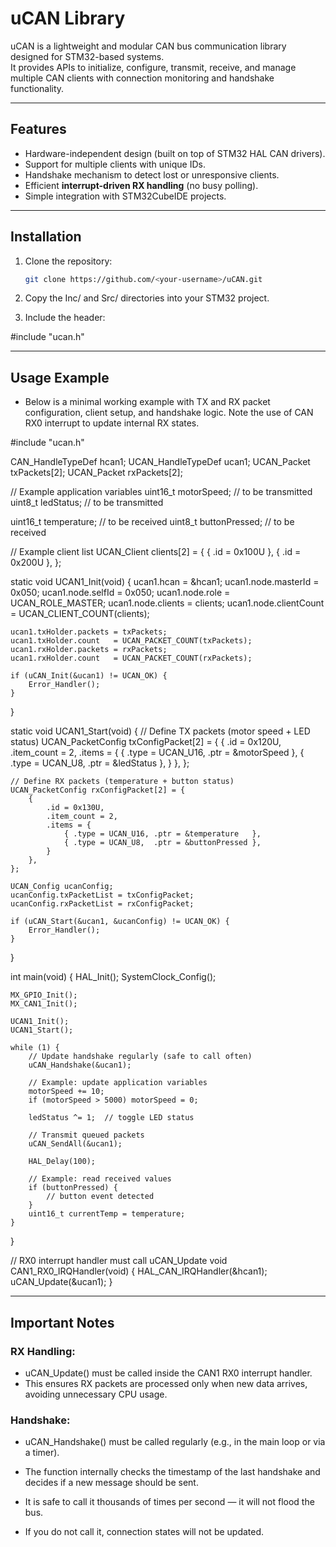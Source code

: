 # uCAN Library

uCAN is a lightweight and modular CAN bus communication library designed for STM32-based systems.  
It provides APIs to initialize, configure, transmit, receive, and manage multiple CAN clients with connection monitoring and handshake functionality.

---

## Features

- Hardware-independent design (built on top of STM32 HAL CAN drivers).  
- Support for multiple clients with unique IDs.  
- Handshake mechanism to detect lost or unresponsive clients.  
- Efficient **interrupt-driven RX handling** (no busy polling).  
- Simple integration with STM32CubeIDE projects.  

---

## Installation

1. Clone the repository:
   ```bash
   git clone https://github.com/<your-username>/uCAN.git

2. Copy the Inc/ and Src/ directories into your STM32 project.

3. Include the header:

#include "ucan.h"

---

## Usage Example

- Below is a minimal working example with TX and RX packet configuration, client setup, and handshake logic.
Note the use of CAN RX0 interrupt to update internal RX states.


#include "ucan.h"

CAN_HandleTypeDef hcan1;
UCAN_HandleTypeDef ucan1;
UCAN_Packet txPackets[2];
UCAN_Packet rxPackets[2];

// Example application variables
uint16_t motorSpeed;        // to be transmitted
uint8_t  ledStatus;         // to be transmitted

uint16_t temperature;       // to be received
uint8_t  buttonPressed;     // to be received

// Example client list
UCAN_Client clients[2] = {
    { .id = 0x100U },
    { .id = 0x200U },
};

static void UCAN1_Init(void) {
    ucan1.hcan = &hcan1;
    ucan1.node.masterId = 0x050;
    ucan1.node.selfId   = 0x050;
    ucan1.node.role     = UCAN_ROLE_MASTER;
    ucan1.node.clients  = clients;
    ucan1.node.clientCount = UCAN_CLIENT_COUNT(clients);

    ucan1.txHolder.packets = txPackets;
    ucan1.txHolder.count   = UCAN_PACKET_COUNT(txPackets);
    ucan1.rxHolder.packets = rxPackets;
    ucan1.rxHolder.count   = UCAN_PACKET_COUNT(rxPackets);

    if (uCAN_Init(&ucan1) != UCAN_OK) {
        Error_Handler();
    }
}

static void UCAN1_Start(void) {
    // Define TX packets (motor speed + LED status)
    UCAN_PacketConfig txConfigPacket[2] = {
        {
            .id = 0x120U,
            .item_count = 2,
            .items = {
                { .type = UCAN_U16, .ptr = &motorSpeed },
                { .type = UCAN_U8,  .ptr = &ledStatus  },
            }
        },
    };

    // Define RX packets (temperature + button status)
    UCAN_PacketConfig rxConfigPacket[2] = {
        {
            .id = 0x130U,
            .item_count = 2,
            .items = {
                { .type = UCAN_U16, .ptr = &temperature   },
                { .type = UCAN_U8,  .ptr = &buttonPressed },
            }
        },
    };

    UCAN_Config ucanConfig;
    ucanConfig.txPacketList = txConfigPacket;
    ucanConfig.rxPacketList = rxConfigPacket;

    if (uCAN_Start(&ucan1, &ucanConfig) != UCAN_OK) {
        Error_Handler();
    }
}

int main(void)
{
    HAL_Init();
    SystemClock_Config();

    MX_GPIO_Init();
    MX_CAN1_Init();

    UCAN1_Init();
    UCAN1_Start();

    while (1) {
        // Update handshake regularly (safe to call often)
        uCAN_Handshake(&ucan1);

        // Example: update application variables
        motorSpeed += 10;
        if (motorSpeed > 5000) motorSpeed = 0;

        ledStatus ^= 1;  // toggle LED status

        // Transmit queued packets
        uCAN_SendAll(&ucan1);

        HAL_Delay(100);

        // Example: read received values
        if (buttonPressed) {
            // button event detected
        }
        uint16_t currentTemp = temperature;
    }
}

// RX0 interrupt handler must call uCAN_Update
void CAN1_RX0_IRQHandler(void)
{
    HAL_CAN_IRQHandler(&hcan1);
    uCAN_Update(&ucan1);
}

---

## Important Notes

### RX Handling:
- uCAN_Update() must be called inside the CAN1 RX0 interrupt handler.
- This ensures RX packets are processed only when new data arrives, avoiding unnecessary CPU usage.

### Handshake:
- uCAN_Handshake() must be called regularly (e.g., in the main loop or via a timer).

- The function internally checks the timestamp of the last handshake and decides if a new message should be sent.

- It is safe to call it thousands of times per second — it will not flood the bus.

- If you do not call it, connection states will not be updated.